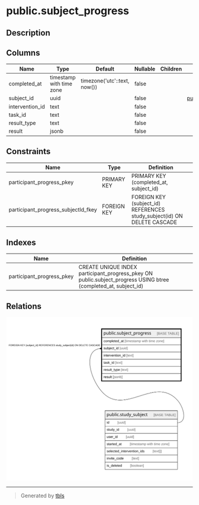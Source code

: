 # public.subject_progress

## Description

## Columns

| Name | Type | Default | Nullable | Children | Parents | Comment |
| ---- | ---- | ------- | -------- | -------- | ------- | ------- |
| completed_at | timestamp with time zone | timezone('utc'::text, now()) | false |  |  |  |
| subject_id | uuid |  | false |  | [public.study_subject](public.study_subject.md) |  |
| intervention_id | text |  | false |  |  |  |
| task_id | text |  | false |  |  |  |
| result_type | text |  | false |  |  |  |
| result | jsonb |  | false |  |  |  |

## Constraints

| Name | Type | Definition |
| ---- | ---- | ---------- |
| participant_progress_pkey | PRIMARY KEY | PRIMARY KEY (completed_at, subject_id) |
| participant_progress_subjectId_fkey | FOREIGN KEY | FOREIGN KEY (subject_id) REFERENCES study_subject(id) ON DELETE CASCADE |

## Indexes

| Name | Definition |
| ---- | ---------- |
| participant_progress_pkey | CREATE UNIQUE INDEX participant_progress_pkey ON public.subject_progress USING btree (completed_at, subject_id) |

## Relations

![er](public.subject_progress.svg)

---

> Generated by [tbls](https://github.com/k1LoW/tbls)
